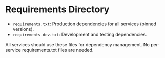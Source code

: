 # Requirements Directory

- `requirements.txt`: Production dependencies for all services (pinned versions).
- `requirements-dev.txt`: Development and testing dependencies.

All services should use these files for dependency management. No per-service requirements.txt files are needed. 
